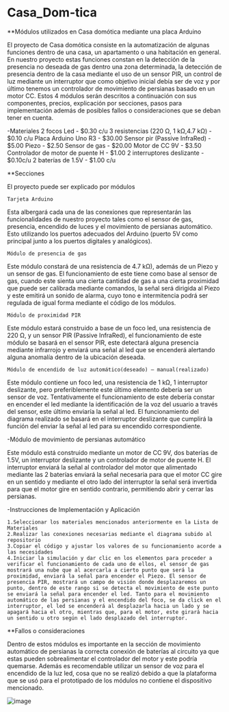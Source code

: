 # Casa_Dom-tica

**Módulos utilizados en Casa domótica mediante una placa Arduino 

El proyecto de Casa domótica consiste en la automatización de algunas funciones dentro de una casa, un apartamento o una habitación en general. En nuestro proyecto estas funciones constan en la detección de la presencia no deseada de gas dentro una zona determinada, la detección de presencia dentro de la casa mediante el uso de un sensor PIR, un control de luz mediante un interruptor que como objetivo inicial debía ser de voz y por último tenemos un controlador de movimiento de persianas basado en un motor CC. Estos 4 módulos serán descritos a continuación con sus componentes, precios, explicación por secciones, pasos para implementación además de posibles fallos o consideraciones que se deban tener en cuenta.

-Materiales 
	2 focos Led - $0.30 c/u
	3 resistencias (220 Ω, 1 kΩ,4.7 kΩ) - $0.10 c/u
	Placa Arduino Uno R3 - $30.00 
	Sensor pir (Passive InfraRed) - $5.00
	Piezo - $2.50
	Sensor de gas - $20.00
	Motor de CC 9V - $3.50 
	Controlador de motor de puente H - $1.00
	2 interruptores deslizante - $0.10c/u
	2 baterías de 1.5V - $1.00 c/u
  
  
**Secciones


El proyecto puede ser explicado por módulos 

	Tarjeta Arduino
  
Esta albergará cada una de las conexiones que representarán las funcionalidades de nuestro proyecto tales como el sensor de gas, presencia, encendido de luces y el movimiento de persianas automático. Esto utilizando los puertos adecuados del Arduino (puerto 5V como principal junto a los puertos digitales y analógicos).

	Módulo de presencia de gas
  
Este módulo constará de una resistencia de 4.7 kΩ), además de un Piezo y un sensor de gas. El funcionamiento de este tiene como base al sensor de gas, cuando este sienta una cierta cantidad de gas a una cierta proximidad que puede ser calibrada mediante comandos, la señal será dirigida al Piezo y este emitirá un sonido de alarma, cuyo tono e intermitencia podrá ser regulada de igual forma mediante el código de los módulos.

	Módulo de proximidad PIR
  
Este módulo estará construido a base de un foco led, una resistencia de 220 Ω, y un sensor PIR (Passive InfraRed), el funcionamiento de este módulo se basará en el sensor PIR, este detectará alguna presencia mediante infrarrojo y enviará una señal al led que se encenderá alertando alguna anomalía dentro de la ubicación deseada. 

	Módulo de encendido de luz automático(deseado) – manual(realizado)
  
Este módulo contiene un foco led, una resistencia de 1 kΩ, 1 interruptor deslizante, pero preferiblemente este último elemento debería ser un sensor de voz. Tentativamente el funcionamiento de este debería constar en encender el led mediante la identificación de la voz del usuario a través del sensor, este último enviaría la señal al led. El funcionamiento del diagrama realizado se basará en el interruptor deslizante que cumplirá la función del enviar la señal al led para su encendido correspondiente. 

-Módulo de movimiento de persianas automático 
  
Este módulo está construido mediante un motor de CC 9V, dos baterías de 1.5V, un interruptor deslizante y un controlador de motor de puente H. El interruptor enviará la señal al controlador del motor que alimentado mediante las 2 baterías enviará la señal necesaria para que el motor CC gire en un sentido y mediante el otro lado del interruptor la señal será invertida para que el motor gire en sentido contrario, permitiendo abrir y cerrar las persianas. 

-Instrucciones de Implementación y Aplicación

	1.Seleccionar los materiales mencionados anteriormente en la Lista de Materiales 
	2.Realizar las conexiones necesarias mediante el diagrama subido al repositorio
	3.Copiar el código y ajustar los valores de su funcionamiento acorde a las necesidades
	4.Iniciar la simulación y dar clic en los elementos para proceder a verificar el funcionamiento de cada uno de ellos, el sensor de gas mostrará una nube que al acercarla a cierto punto que será la proximidad, enviará la señal para encender el Piezo. El sensor de presencia PIR, mostrará un campo de visión donde desplazaremos un punto, dentro de este rango si se detecta el movimiento de este punto se enviará la señal para encender el led. Tanto para el movimiento automático de las persianas y el encendido del foco, se da click en el interruptor, el led se encenderá al desplazarla hacia un lado y se apagará hacia el otro, mientras que, para el motor, este girará hacia un sentido u otro según el lado desplazado del interruptor.
  
**Fallos o consideraciones

Dentro de estos módulos es importante en la sección de movimiento automático de persianas la correcta conexión de baterías al circuito ya que estas pueden sobrealimentar el controlador del motor y este podría quemarse. Además es recomendable utilizar un sensor de voz para el encendido de la luz led, cosa que no se realizó debido a que la plataforma que se usó para el prototipado de los módulos no contiene el dispositivo mencionado.











![image](https://user-images.githubusercontent.com/86313603/190959460-9cb8047e-3054-4424-89b0-aa840e0fe8d5.png)
